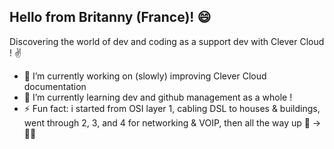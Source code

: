 ## Hello from Britanny (France)! 😄

Discovering the world of dev and coding as a support dev with Clever Cloud ! ✌


- 🔭 I’m currently working on (slowly) improving Clever Cloud documentation
- 🌱 I’m currently learning dev and github management as a whole ! 
- ⚡ Fun fact: i started from OSI layer 1, cabling DSL to houses & buildings, went through 2, 3, and 4 for networking & VOIP, then all the way up 👷 -> 🧑‍💻

